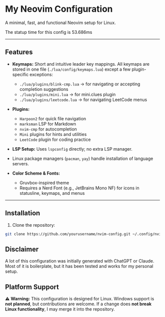 # My Neovim Configuration

A minimal, fast, and functional Neovim setup for Linux.

The statup time for this config is 53.686ms

---

## Features

- **Keymaps:** Short and intuitive leader key mappings. All keymaps are stored in one file (`./lua/config/keymaps.lua`) except a few plugin-specific exceptions:
  - `./lua/plugins/blink-cmp.lua` → for navigating or accepting completion suggestions
  - `./lua/plugins/mini.lua` → for mini.clues plugin
  - `./lua/plugins/leetcode.lua` → for navigating LeetCode menus

- **Plugins:**
  - `Harpoon2` for quick file navigation
  - `marksman` LSP for Markdown
  - `nvim-cmp` for autocompletion
  - `Mini` plugins for hints and utilities
  - `LeetCode` plugin for coding practice

- **LSP Setup:** Uses `lspconfig` directly; no extra LSP manager.
- Linux package managers (`pacman`, `yay`) handle installation of language servers.

- **Color Scheme & Fonts:**
  - Gruvbox-inspired theme
  - Requires a Nerd Font (e.g., JetBrains Mono NF) for icons in statusline, keymaps, and menus

---

## Installation

1. Clone the repository:

```bash
git clone https://github.com/yourusername/nvim-config.git ~/.config/nvim
```

## Disclaimer

A lot of this configuration was initially generated with ChatGPT or Claude.
Most of it is boilerplate, but it has been tested and works for my personal setup.

## Platform Support

⚠️ **Warning:** This configuration is designed for Linux.
Windows support is **not planned**, but contributions are welcome.
If a change does **not break Linux functionality**, I may merge it into the repository.

